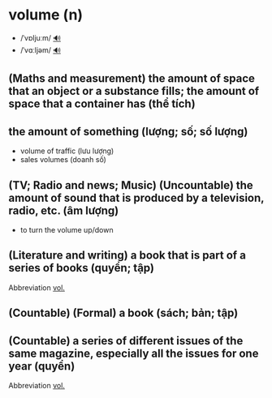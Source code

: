 # volume (n)

- /ˈvɒljuːm/ [🔊](https://www.oxfordlearnersdictionaries.com/media/english/uk_pron/v/vol/volum/volume__gb_3.mp3)
- /ˈvɑːljəm/ [🔊](https://www.oxfordlearnersdictionaries.com/media/english/us_pron/v/vol/volum/volume__us_2_rr.mp3)

## (Maths and measurement) the amount of space that an object or a substance fills; the amount of space that a container has (thể tích)

## the amount of something (lượng; số; số lượng)

- volume of traffic (lưu lượng)
- sales volumes (doanh số)

## (TV; Radio and news; Music) (Uncountable) the amount of sound that is produced by a television, radio, etc. (âm lượng)

- to turn the volume up/down

## (Literature and writing) a book that is part of a series of books (quyển; tập)

Abbreviation [vol.]()

## (Countable) (Formal) a book (sách; bản; tập)

## (Countable) a series of different issues of the same magazine, especially all the issues for one year (quyển)

Abbreviation [vol.]()